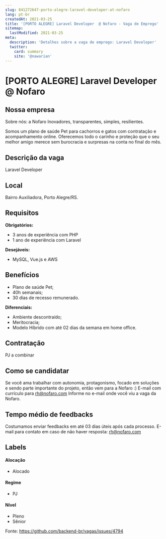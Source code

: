 ```yaml
---
slug: 841272647-porto-alegre-laravel-developer-at-nofaro
lang: pt-br
createdAt: 2021-03-25
title: '[PORTO ALEGRE] Laravel Developer  @ Nofaro - Vaga de Emprego'
sitemap:
  lastModified: 2021-03-25
meta:
  description: 'Detalhes sobre a vaga de emprego: Laravel Developer'
  twitter:
    card: summary
    site: '@nawarian'
---
```


# [PORTO ALEGRE] Laravel Developer  @ Nofaro


## Nossa empresa

Sobre nós: a Nofaro
Inovadores, transparentes, simples, resilientes.

Somos um plano de saúde Pet para cachorros e gatos com contratação e acompanhamento online. Oferecemos todo o carinho e proteção que o seu melhor amigo merece sem burocracia e surpresas na conta no final do mês.

## Descrição da vaga
Laravel Developer


## Local

Bairro Auxiliadora, Porto Alegre/RS.
 
## Requisitos

**Obrigatórios:**
- 3 anos de experiência com PHP
- 1 ano de experiência com Laravel

**Desejáveis:**
- MySQL, Vue.js e AWS

## Benefícios

- Plano de saúde Pet;
- 40h semanais;
-  30 dias de recesso remunerado.

**Diferenciais:**
- Ambiente descontraído;
- Meritocracia;
- Modelo Híbrido com até 02 dias da semana em home office.

## Contratação

PJ a combinar

## Como se candidatar

Se você ama trabalhar com autonomia, protagonismo, focado em soluções e sendo parte importante do projeto, então vem para a Nofaro :)
E-mail com currículo para rh@nofaro.com
Informe no e-mail onde você viu a vaga da Nofaro.

## Tempo médio de feedbacks

Costumamos enviar feedbacks em até 03 dias úteis após cada processo.
E-mail para contato em caso de não haver resposta: rh@nofaro.com

## Labels

#### Alocação
- Alocado

#### Regime
- PJ

#### Nível
- Pleno
- Sênior




Fonte: https://github.com/backend-br/vagas/issues/4794